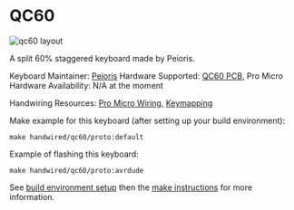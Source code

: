 QC60
========

![qc60 layout](https://i.imgur.com/BAW1VGc.png)

A split 60% staggered keyboard made by Peioris.

Keyboard Maintainer: [Peioris](https://github.com/coarse)
Hardware Supported: [QC60 PCB](https://imgur.com/6tIxJ1N), Pro Micro
Hardware Availability: N/A at the moment

Handwiring Resources: [Pro Micro Wiring](https://imgur.com/UycEYlG), [Keymapping](http://www.keyboard-layout-editor.com/#/gists/a54720ecfd934155b179657938e8e87b)

Make example for this keyboard (after setting up your build environment):

    make handwired/qc60/proto:default

Example of flashing this keyboard:

    make handwired/qc60/proto:avrdude

See [build environment setup](https://docs.qmk.fm/build_environment_setup.html) then the [make instructions](https://docs.qmk.fm/make_instructions.html) for more information.
